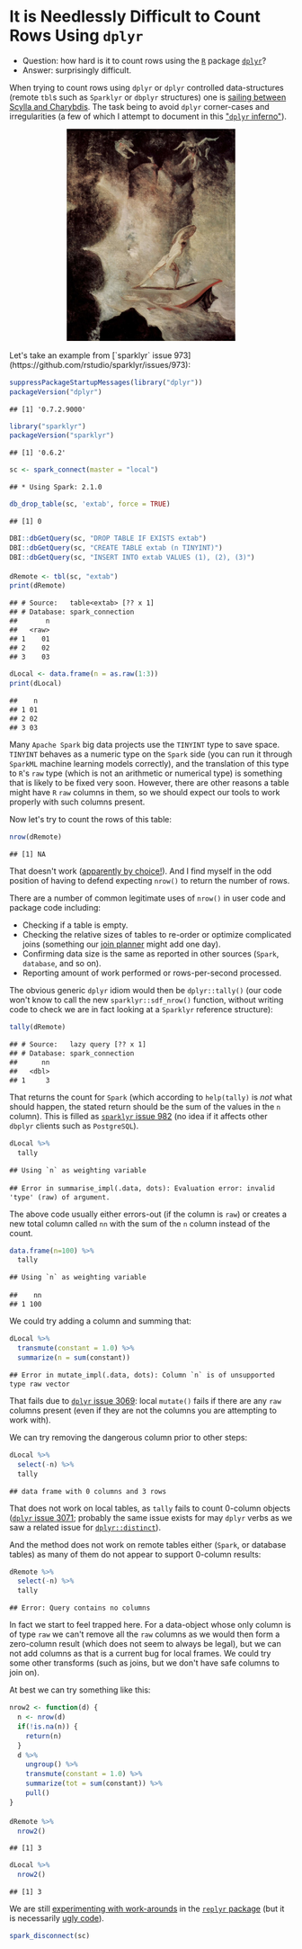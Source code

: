 
It is Needlessly Difficult to Count Rows Using `dplyr`
======================================================

<!-- *.md is generated from *.Rmd. Please edit that file -->
-   Question: how hard is it to count rows using the [`R`](https://www.r-project.org) package [`dplyr`](https://CRAN.R-project.org/package=dplyr)?
-   Answer: surprisingly difficult.

When trying to count rows using `dplyr` or `dplyr` controlled data-structures (remote `tbl`s such as `Sparklyr` or `dbplyr` structures) one is [sailing between Scylla and Charybdis](https://en.wikipedia.org/wiki/Between_Scylla_and_Charybdis). The task being to avoid `dplyr` corner-cases and irregularities (a few of which I attempt to document in this ["`dplyr` inferno"](https://github.com/WinVector/Examples/blob/master/dplyr/dplyrQuiz.md)).

<center>
<a href="https://en.wikipedia.org/wiki/Between_Scylla_and_Charybdis"> <img src="Johann_Heinrich_Fusili.jpg" width="300"> </a>
</center>
<p/>
Let's take an example from [`sparklyr` issue 973](https://github.com/rstudio/sparklyr/issues/973):

``` r
suppressPackageStartupMessages(library("dplyr"))
packageVersion("dplyr")
```

    ## [1] '0.7.2.9000'

``` r
library("sparklyr")
packageVersion("sparklyr")
```

    ## [1] '0.6.2'

``` r
sc <- spark_connect(master = "local")
```

    ## * Using Spark: 2.1.0

``` r
db_drop_table(sc, 'extab', force = TRUE)
```

    ## [1] 0

``` r
DBI::dbGetQuery(sc, "DROP TABLE IF EXISTS extab")
DBI::dbGetQuery(sc, "CREATE TABLE extab (n TINYINT)")
DBI::dbGetQuery(sc, "INSERT INTO extab VALUES (1), (2), (3)")

dRemote <- tbl(sc, "extab")
print(dRemote)
```

    ## # Source:   table<extab> [?? x 1]
    ## # Database: spark_connection
    ##       n
    ##   <raw>
    ## 1    01
    ## 2    02
    ## 3    03

``` r
dLocal <- data.frame(n = as.raw(1:3))
print(dLocal)
```

    ##    n
    ## 1 01
    ## 2 02
    ## 3 03

Many `Apache Spark` big data projects use the `TINYINT` type to save space. `TINYINT` behaves as a numeric type on the `Spark` side (you can run it through `SparkML` machine learning models correctly), and the translation of this type to `R`'s `raw` type (which is not an arithmetic or numerical type) is something that is likely to be fixed very soon. However, there are other reasons a table might have `R` `raw` columns in them, so we should expect our tools to work properly with such columns present.

Now let's try to count the rows of this table:

``` r
nrow(dRemote)
```

    ## [1] NA

That doesn't work ([apparently by choice!](http://www.win-vector.com/blog/2017/08/why-to-use-the-replyr-r-package/)). And I find myself in the odd position of having to defend expecting `nrow()` to return the number of rows.

There are a number of common legitimate uses of `nrow()` in user code and package code including:

-   Checking if a table is empty.
-   Checking the relative sizes of tables to re-order or optimize complicated joins (something our [join planner](http://www.win-vector.com/blog/2017/07/join-dependency-sorting/) might add one day).
-   Confirming data size is the same as reported in other sources (`Spark`, `database`, and so on).
-   Reporting amount of work performed or rows-per-second processed.

The obvious generic `dplyr` idiom would then be `dplyr::tally()` (our code won't know to call the new `sparklyr::sdf_nrow()` function, without writing code to check we are in fact looking at a `Sparklyr` reference structure):

``` r
tally(dRemote)
```

    ## # Source:   lazy query [?? x 1]
    ## # Database: spark_connection
    ##      nn
    ##   <dbl>
    ## 1     3

That returns the count for `Spark` (which according to `help(tally)` is *not* what should happen, the stated return should be the sum of the values in the `n` column). This is filled as [`sparklyr` issue 982](https://github.com/rstudio/sparklyr/issues/982) (no idea if it affects other `dbplyr` clients such as `PostgreSQL`).

``` r
dLocal %>% 
  tally
```

    ## Using `n` as weighting variable

    ## Error in summarise_impl(.data, dots): Evaluation error: invalid 'type' (raw) of argument.

The above code usually either errors-out (if the column is `raw`) or creates a new total column called `nn` with the sum of the `n` column instead of the count.

``` r
data.frame(n=100) %>% 
  tally
```

    ## Using `n` as weighting variable

    ##    nn
    ## 1 100

We could try adding a column and summing that:

``` r
dLocal %>% 
  transmute(constant = 1.0) %>%
  summarize(n = sum(constant))
```

    ## Error in mutate_impl(.data, dots): Column `n` is of unsupported type raw vector

That fails due to [`dplyr` issue 3069](https://github.com/tidyverse/dplyr/issues/3069): local `mutate()` fails if there are any `raw` columns present (even if they are not the columns you are attempting to work with).

We can try removing the dangerous column prior to other steps:

``` r
dLocal %>% 
  select(-n) %>%
  tally
```

    ## data frame with 0 columns and 3 rows

That does not work on local tables, as `tally` fails to count 0-column objects ([`dplyr` issue 3071](https://github.com/tidyverse/dplyr/issues/3071); probably the same issue exists for may `dplyr` verbs as we saw a related issue for [`dplyr::distinct`](https://github.com/tidyverse/dplyr/issues/2954)).

And the method does not work on remote tables either (`Spark`, or database tables) as many of them do not appear to support 0-column results:

``` r
dRemote %>% 
  select(-n) %>%
  tally
```

    ## Error: Query contains no columns

In fact we start to feel trapped here. For a data-object whose only column is of type `raw` we can't remove all the `raw` columns as we would then form a zero-column result (which does not seem to always be legal), but we can not add columns as that is a current bug for local frames. We could try some other transforms (such as joins, but we don't have safe columns to join on).

At best we can try something like this:

``` r
nrow2 <- function(d) {
  n <- nrow(d)
  if(!is.na(n)) {
    return(n)
  }
  d %>% 
    ungroup() %>%
    transmute(constant = 1.0) %>% 
    summarize(tot = sum(constant)) %>%
    pull()
}

dRemote %>% 
  nrow2()
```

    ## [1] 3

``` r
dLocal %>% 
  nrow2()
```

    ## [1] 3

We are still [experimenting with work-arounds](https://winvector.github.io/replyr/reference/replyr_nrow.html) in the [`replyr` package](https://winvector.github.io/replyr/) (but it is necessarily [ugly code](https://github.com/WinVector/replyr/blob/master/R/nrow.R)).

``` r
spark_disconnect(sc)
```
